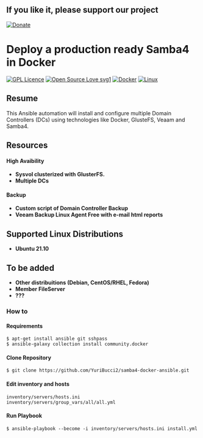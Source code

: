 ## If you like it, please support our project

[![Donate](https://img.shields.io/badge/Donate-PayPal-green.svg)](https://www.paypal.com/donate?business=EY4D8EFD6BLMJ&no_recurring=0&item_name=Projeto+Open+Source&currency_code=BRL)
<p></p>

# Deploy a production ready Samba4 in Docker

[![GPL Licence](https://badges.frapsoft.com/os/gpl/gpl.png?v=103)](https://opensource.org/licenses/GPL-3.0/) [![Open Source Love svg1](https://badges.frapsoft.com/os/v1/open-source.svg?v=103)](https://opensource.org/) [![Docker](https://badgen.net/badge/icon/docker?icon=docker&label)](https://docker.com/) [![Linux](https://svgshare.com/i/Zhy.svg)](https://ubuntu.com/) 

## Resume



This Ansible automation will install and configure multiple Domain Controllers (DCs) using technologies like Docker, GlusteFS, Veaam and Samba4.

## Resources

#### High Avaibility
- **Sysvol clusterized with GlusterFS.**
- **Multiple DCs**

#### Backup

- **Custom script of Domain Controller Backup**
- **Veeam Backup Linux Agent Free with e-mail html reports**

## Supported Linux Distributions

- **Ubuntu 21.10**

## To be added
- **Other distribuitions (Debian, CentOS/RHEL, Fedora)**
- **Member FileServer**
- **???**

### How to

#### Requirements

```
$ apt-get install ansible git sshpass
$ ansible-galaxy collection install community.docker
```
#### Clone Repository




```
$ git clone https://github.com/YuriBucci2/samba4-docker-ansible.git
```
#### Edit inventory and hosts
```
inventory/servers/hosts.ini
inventory/servers/group_vars/all/all.yml
```

#### Run Playbook
```
$ ansible-playbook --become -i inventory/servers/hosts.ini install.yml
```
